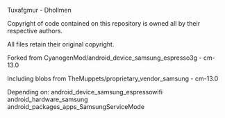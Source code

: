 
Tuxafgmur - Dhollmen

Copyright of code contained on this repository
is owned all by their respective authors.

All files retain their original copyright.


Forked from CyanogenMod/android_device_samsung_espresso3g - cm-13.0

Including blobs from TheMuppets/proprietary_vendor_samsung - cm-13.0

Depending on: 
    android_device_samsung_espressowifi
    android_hardware_samsung
    android_packages_apps_SamsungServiceMode
